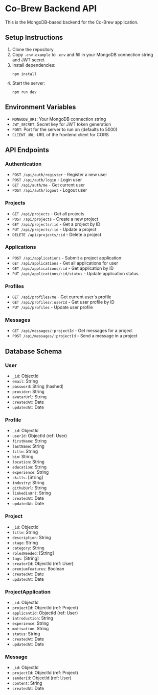 
# Co-Brew Backend API

This is the MongoDB-based backend for the Co-Brew application.

## Setup Instructions

1. Clone the repository
2. Copy `.env.example` to `.env` and fill in your MongoDB connection string and JWT secret
3. Install dependencies:
   ```
   npm install
   ```
4. Start the server:
   ```
   npm run dev
   ```

## Environment Variables

- `MONGODB_URI`: Your MongoDB connection string
- `JWT_SECRET`: Secret key for JWT token generation
- `PORT`: Port for the server to run on (defaults to 5000)
- `CLIENT_URL`: URL of the frontend client for CORS

## API Endpoints

### Authentication
- `POST /api/auth/register` - Register a new user
- `POST /api/auth/login` - Login user
- `GET /api/auth/me` - Get current user
- `POST /api/auth/logout` - Logout user

### Projects
- `GET /api/projects` - Get all projects
- `POST /api/projects` - Create a new project
- `GET /api/projects/:id` - Get a project by ID
- `PUT /api/projects/:id` - Update a project
- `DELETE /api/projects/:id` - Delete a project

### Applications
- `POST /api/applications` - Submit a project application
- `GET /api/applications` - Get all applications for user
- `GET /api/applications/:id` - Get application by ID
- `PUT /api/applications/:id/status` - Update application status

### Profiles
- `GET /api/profiles/me` - Get current user's profile
- `GET /api/profiles/:userId` - Get user profile by ID
- `PUT /api/profiles` - Update user profile

### Messages
- `GET /api/messages/:projectId` - Get messages for a project
- `POST /api/messages/:projectId` - Send a message in a project

## Database Schema

### User
- `_id`: ObjectId
- `email`: String
- `password`: String (hashed)
- `provider`: String
- `avatarUrl`: String
- `createdAt`: Date
- `updatedAt`: Date

### Profile
- `_id`: ObjectId
- `userId`: ObjectId (ref: User)
- `firstName`: String
- `lastName`: String
- `title`: String
- `bio`: String
- `location`: String
- `education`: String
- `experience`: String
- `skills`: [String]
- `industry`: String
- `githubUrl`: String
- `linkedinUrl`: String
- `createdAt`: Date
- `updatedAt`: Date

### Project
- `_id`: ObjectId
- `title`: String
- `description`: String
- `stage`: String
- `category`: String
- `rolesNeeded`: [String]
- `tags`: [String]
- `creatorId`: ObjectId (ref: User)
- `premiumFeatures`: Boolean
- `createdAt`: Date
- `updatedAt`: Date

### ProjectApplication
- `_id`: ObjectId
- `projectId`: ObjectId (ref: Project)
- `applicantId`: ObjectId (ref: User)
- `introduction`: String
- `experience`: String
- `motivation`: String
- `status`: String
- `createdAt`: Date
- `updatedAt`: Date

### Message
- `_id`: ObjectId
- `projectId`: ObjectId (ref: Project)
- `senderId`: ObjectId (ref: User)
- `content`: String
- `createdAt`: Date
